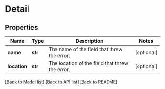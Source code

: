 # Detail

## Properties
Name | Type | Description | Notes
------------ | ------------- | ------------- | -------------
**name** | **str** | The name of the field that threw the error. | [optional] 
**location** | **str** | The location of the field that threw the error. | [optional] 

[[Back to Model list]](../README.md#documentation-for-models) [[Back to API list]](../README.md#documentation-for-api-endpoints) [[Back to README]](../README.md)


